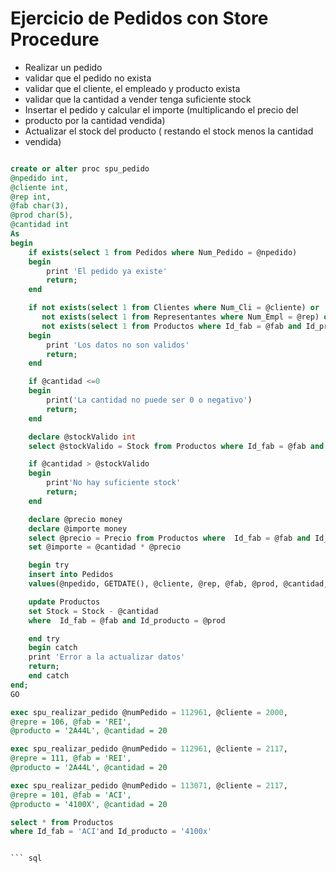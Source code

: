 # Ejercicio de Pedidos con Store Procedure 

- Realizar un pedido 
- validar que el pedido no exista 
- validar que el cliente, el empleado y producto exista 
- validar que la cantidad a vender tenga suficiente stock 
- Insertar el pedido y calcular el importe (multiplicando el precio del 
- producto por la cantidad vendida)
- Actualizar el stock del producto ( restando el stock menos la cantidad 
- vendida)	

``` sql 

create or alter proc spu_pedido
@npedido int,
@cliente int,
@rep int,
@fab char(3),
@prod char(5),
@cantidad int
As
begin
	if exists(select 1 from Pedidos where Num_Pedido = @npedido)
	begin
		print 'El pedido ya existe'
		return;
	end

	if not exists(select 1 from Clientes where Num_Cli = @cliente) or
	   not exists(select 1 from Representantes where Num_Empl = @rep) or
	   not exists(select 1 from Productos where Id_fab = @fab and Id_producto = @prod)
	begin
		print 'Los datos no son validos'
		return;
	end

	if @cantidad <=0
	begin
		print('La cantidad no puede ser 0 o negativo')
		return;
	end

	declare @stockValido int
	select @stockValido = Stock from Productos where Id_fab = @fab and Id_producto = @prod

	if @cantidad > @stockValido
	begin
		print'No hay suficiente stock'
		return;
	end

	declare @precio money
	declare @importe money
	select @precio = Precio from Productos where  Id_fab = @fab and Id_producto = @prod
	set @importe = @cantidad * @precio

	begin try
	insert into Pedidos
	values(@npedido, GETDATE(), @cliente, @rep, @fab, @prod, @cantidad, @importe)

	update Productos
	set Stock = Stock - @cantidad
	where  Id_fab = @fab and Id_producto = @prod

	end try
	begin catch
	print 'Error a la actualizar datos'
	return;
	end catch
end;
GO

exec spu_realizar_pedido @numPedido = 112961, @cliente = 2000, 
@repre = 106, @fab = 'REI',
@producto = '2A44L', @cantidad = 20

exec spu_realizar_pedido @numPedido = 112961, @cliente = 2117, 
@repre = 111, @fab = 'REI',
@producto = '2A44L', @cantidad = 20

exec spu_realizar_pedido @numPedido = 113071, @cliente = 2117, 
@repre = 101, @fab = 'ACI',
@producto = '4100X', @cantidad = 20

select * from Productos
where Id_fab = 'ACI'and Id_producto = '4100x'


``` sql
```